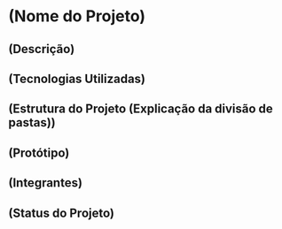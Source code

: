 # (Nome do Projeto)
## (Descrição)
## (Tecnologias Utilizadas)
## (Estrutura do Projeto (Explicação da divisão de pastas))
## (Protótipo)
## (Integrantes)
## (Status do Projeto)
